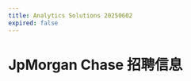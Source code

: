 ```yaml
---
title: Analytics Solutions 20250602
expired: false
---
```


# JpMorgan Chase 招聘信息

<JobPostingTable job-posting-json-path="jpmorgan-chase/data/analytics-solutions-20250602.json" />
